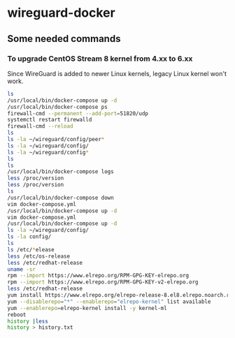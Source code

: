 # wireguard-docker

## Some needed commands

### To upgrade CentOS Stream 8 kernel from 4.xx to 6.xx

Since WireGuard is added to newer Linux kernels, legacy Linux kernel won't work.

```bash
ls
/usr/local/bin/docker-compose up -d
/usr/local/bin/docker-compose ps
firewall-cmd --permanent --add-port=51820/udp
systemctl restart firewalld
firewall-cmd --reload
ls
ls -la ~/wireguard/config/peer*
ls -la ~/wireguard/config/
ls -la ~/wireguard/config*
ls
ls
/usr/local/bin/docker-compose logs
less /proc/version 
less /proc/version 
ls
/usr/local/bin/docker-compose down
vim docker-compose.yml 
/usr/local/bin/docker-compose up -d
vim docker-compose.yml 
/usr/local/bin/docker-compose up -d
ls -la ~/wireguard/config/
ls -la config/
ls
ls /etc/*elease
less /etc/os-release 
less /etc/redhat-release 
uname -sr
rpm --import https://www.elrepo.org/RPM-GPG-KEY-elrepo.org
rpm --import https://www.elrepo.org/RPM-GPG-KEY-v2-elrepo.org
less /etc/redhat-release 
yum install https://www.elrepo.org/elrepo-release-8.el8.elrepo.noarch.rpm
yum --disablerepo="*" --enablerepo="elrepo-kernel" list available
yum --enablerepo=elrepo-kernel install -y kernel-ml
reboot
history |less
history > history.txt
```

